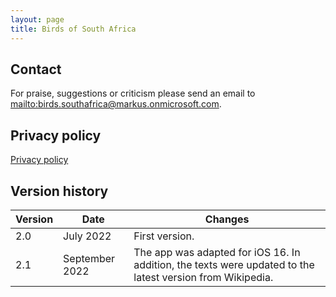 ```yaml
---
layout: page
title: Birds of South Africa
---
```


## Contact

For praise, suggestions or criticism please send an email to <mailto:birds.southafrica@markus.onmicrosoft.com>.

## Privacy policy

[Privacy policy](privacy-policy.html)

## Version history

| Version | Date           | Changes        |
| ------- | -------------- | -------------- |
| 2.0     | July 2022      | First version. |
| 2.1     | September 2022 | The app was adapted for iOS 16. In addition, the texts were updated to the latest version from Wikipedia. |
